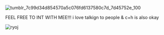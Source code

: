 ![tumblr_7c99d34d854570a5c076fd6137580c7d_7d45752e_100](https://github.com/theappriser/theappriser/assets/165829625/ea112ef7-cca4-46ab-a2a1-8aefa0aff2f5) 

FEEL FREE TO INT WITH MEE!!! i love talkign to people & c+h is also okay 


![ryoj](https://github.com/theappriser/theappriser/assets/165829625/f2fd4a91-4778-4fb5-a5db-9a1e1d3d92d9)
